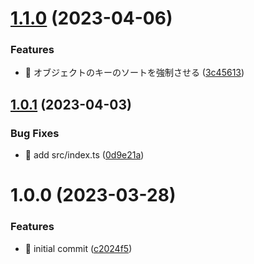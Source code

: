 # [1.1.0](https://github.com/ssakihara/typescript-package-template/compare/v1.0.1...v1.1.0) (2023-04-06)

### Features

- 🎸 オブジェクトのキーのソートを強制させる ([3c45613](https://github.com/ssakihara/typescript-package-template/commit/3c45613083bbde5367385e3c8defb478b656d1f0))

## [1.0.1](https://github.com/ssakihara/typescript-package-template/compare/v1.0.0...v1.0.1) (2023-04-03)

### Bug Fixes

- 🐛 add src/index.ts ([0d9e21a](https://github.com/ssakihara/typescript-package-template/commit/0d9e21ae36f49aedafbbb220d2c93545835aee00))

# 1.0.0 (2023-03-28)

### Features

- 🎸 initial commit ([c2024f5](https://github.com/ssakihara/typescript-package-template/commit/c2024f564949584c03d8d6f984d193b1b1799bea))
